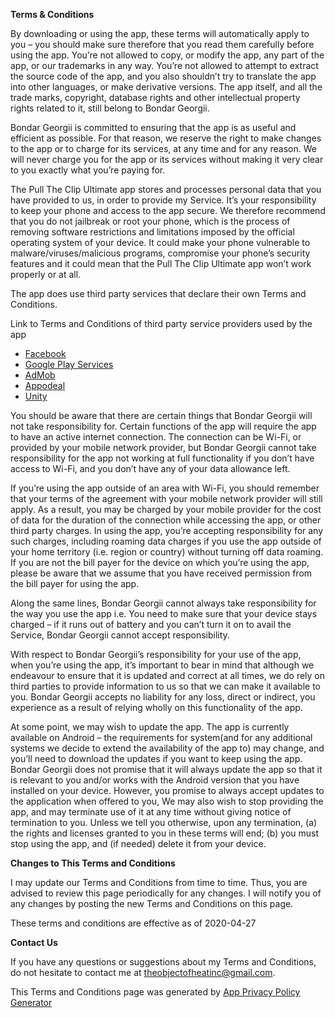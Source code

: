 **Terms & Conditions**

By downloading or using the app, these terms will automatically apply to you – you should make sure therefore that you read them carefully before using the app. You’re not allowed to copy, or modify the app, any part of the app, or our trademarks in any way. You’re not allowed to attempt to extract the source code of the app, and you also shouldn’t try to translate the app into other languages, or make derivative versions. The app itself, and all the trade marks, copyright, database rights and other intellectual property rights related to it, still belong to Bondar Georgii.

Bondar Georgii is committed to ensuring that the app is as useful and efficient as possible. For that reason, we reserve the right to make changes to the app or to charge for its services, at any time and for any reason. We will never charge you for the app or its services without making it very clear to you exactly what you’re paying for.

The Pull The Clip Ultimate app stores and processes personal data that you have provided to us, in order to provide my Service. It’s your responsibility to keep your phone and access to the app secure. We therefore recommend that you do not jailbreak or root your phone, which is the process of removing software restrictions and limitations imposed by the official operating system of your device. It could make your phone vulnerable to malware/viruses/malicious programs, compromise your phone’s security features and it could mean that the Pull The Clip Ultimate app won’t work properly or at all.

The app does use third party services that declare their own Terms and Conditions.

Link to Terms and Conditions of third party service providers used by the app

*   [Facebook](https://www.facebook.com/legal/terms/plain_text_terms)
*   [Google Play Services](https://policies.google.com/terms)
*   [AdMob](https://developers.google.com/admob/terms)
*   [Appodeal](https://www.appodeal.com/home/terms-of-service/)
*   [Unity](https://unity3d.com/legal/terms-of-service)

You should be aware that there are certain things that Bondar Georgii will not take responsibility for. Certain functions of the app will require the app to have an active internet connection. The connection can be Wi-Fi, or provided by your mobile network provider, but Bondar Georgii cannot take responsibility for the app not working at full functionality if you don’t have access to Wi-Fi, and you don’t have any of your data allowance left.

If you’re using the app outside of an area with Wi-Fi, you should remember that your terms of the agreement with your mobile network provider will still apply. As a result, you may be charged by your mobile provider for the cost of data for the duration of the connection while accessing the app, or other third party charges. In using the app, you’re accepting responsibility for any such charges, including roaming data charges if you use the app outside of your home territory (i.e. region or country) without turning off data roaming. If you are not the bill payer for the device on which you’re using the app, please be aware that we assume that you have received permission from the bill payer for using the app.

Along the same lines, Bondar Georgii cannot always take responsibility for the way you use the app i.e. You need to make sure that your device stays charged – if it runs out of battery and you can’t turn it on to avail the Service, Bondar Georgii cannot accept responsibility.

With respect to Bondar Georgii’s responsibility for your use of the app, when you’re using the app, it’s important to bear in mind that although we endeavour to ensure that it is updated and correct at all times, we do rely on third parties to provide information to us so that we can make it available to you. Bondar Georgii accepts no liability for any loss, direct or indirect, you experience as a result of relying wholly on this functionality of the app.

At some point, we may wish to update the app. The app is currently available on Android – the requirements for system(and for any additional systems we decide to extend the availability of the app to) may change, and you’ll need to download the updates if you want to keep using the app. Bondar Georgii does not promise that it will always update the app so that it is relevant to you and/or works with the Android version that you have installed on your device. However, you promise to always accept updates to the application when offered to you, We may also wish to stop providing the app, and may terminate use of it at any time without giving notice of termination to you. Unless we tell you otherwise, upon any termination, (a) the rights and licenses granted to you in these terms will end; (b) you must stop using the app, and (if needed) delete it from your device.

**Changes to This Terms and Conditions**

I may update our Terms and Conditions from time to time. Thus, you are advised to review this page periodically for any changes. I will notify you of any changes by posting the new Terms and Conditions on this page.

These terms and conditions are effective as of 2020-04-27

**Contact Us**

If you have any questions or suggestions about my Terms and Conditions, do not hesitate to contact me at theobjectofheatinc@gmail.com.

This Terms and Conditions page was generated by [App Privacy Policy Generator](https://app-privacy-policy-generator.firebaseapp.com/)
